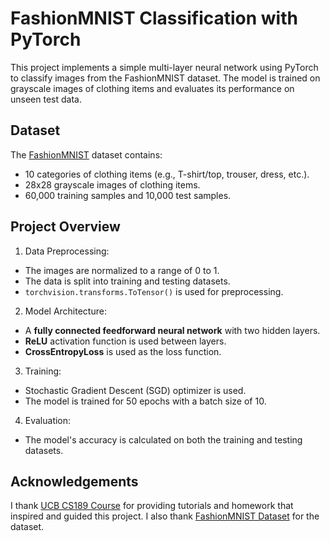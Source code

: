 # FashionMNIST Classification with PyTorch

This project implements a simple multi-layer neural network using PyTorch to classify images from the FashionMNIST dataset. The model is trained on grayscale images of clothing items and evaluates its performance on unseen test data.

## Dataset
The [FashionMNIST](https://github.com/zalandoresearch/fashion-mnist) dataset contains:
- 10 categories of clothing items (e.g., T-shirt/top, trouser, dress, etc.).
- 28x28 grayscale images of clothing items.
- 60,000 training samples and 10,000 test samples.

## Project Overview
1. Data Preprocessing:
- The images are normalized to a range of 0 to 1.
- The data is split into training and testing datasets.
- `torchvision.transforms.ToTensor()` is used for preprocessing.

2. Model Architecture:
- A **fully connected feedforward neural network** with two hidden layers.
- **ReLU** activation function is used between layers.
- **CrossEntropyLoss** is used as the loss function.

3. Training:
- Stochastic Gradient Descent (SGD) optimizer is used.
- The model is trained for 50 epochs with a batch size of 10.

4. Evaluation:
- The model's accuracy is calculated on both the training and testing datasets.

## Acknowledgements
I thank [UCB CS189 Course](https://eecs189.org) for providing tutorials and homework that inspired and guided this project. I also thank [FashionMNIST Dataset](https://github.com/zalandoresearch/fashion-mnist) for the dataset.







